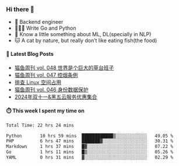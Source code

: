 ### Hi there 👋

- 🔧 Backend engineer
- 👨🏻‍💻 Write Go and Python
- 🔭 Know a little something about ML, DL(specially in NLP)
- 🐱 A cat by nature, but really don’t like eating fish(the food)

#### 📖 Latest Blog Posts
<!-- BLOG-POST-LIST:START -->
- [猫鱼周刊 vol. 048 世界是个巨大的草台班子](https://ameow.xyz/archives/weekly-048)
- [猫鱼周刊 vol. 047 控烟条例](https://ameow.xyz/archives/weekly-047)
- [排查 Linux 空间占用](https://ameow.xyz/archives/linux-storage-usage-troubleshoot)
- [猫鱼周刊 vol. 046 身份数据保护](https://ameow.xyz/archives/weekly-046)
- [2024年双十一&amp;黑五云服务优惠集合](https://ameow.xyz/archives/2024-double-11-cloud-service-sales)
<!-- BLOG-POST-LIST:END -->

#### ⏱️ This week I spent my time on
<!--START_SECTION:waka-->

```txt
Total Time: 22 hrs 24 mins

Python       10 hrs 59 mins  ████████████▒░░░░░░░░░░░░   49.05 %
PHP          6 hrs 47 mins   ███████▓░░░░░░░░░░░░░░░░░   30.31 %
Markdown     1 hrs 37 mins   █▓░░░░░░░░░░░░░░░░░░░░░░░   07.22 %
Go           1 hrs 11 mins   █▒░░░░░░░░░░░░░░░░░░░░░░░   05.26 %
YAML         0 hrs 31 mins   ▓░░░░░░░░░░░░░░░░░░░░░░░░   02.29 %
```

<!--END_SECTION:waka-->

<!--
**LeslieLeung/LeslieLeung** is a ✨ _special_ ✨ repository because its `README.md` (this file) appears on your GitHub profile.

Here are some ideas to get you started:

- 🔭 I’m currently working on ...
- 🌱 I’m currently learning ...
- 👯 I’m looking to collaborate on ...
- 🤔 I’m looking for help with ...
- 💬 Ask me about ...
- 📫 How to reach me: ...
- 😄 Pronouns: ...
- ⚡ Fun fact: ...
-->
